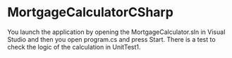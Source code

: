 # MortgageCalculatorCSharp

You launch the application by opening the MortgageCalculator.sln in Visual Studio and then you open program.cs and press Start.
There is a test to check the logic of the calculation in UnitTest1.
